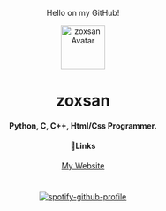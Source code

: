 <div align="center">
<p>Hello on my GitHub!</p>
    <img src="https://cdn.discordapp.com/avatars/899402485645606933/981afb7f2018656e617f6e7024596f98.webp?size=2048" alt="zoxsan Avatar" width="80" height="80">
  </a>
  <h1 align="center">zoxsan</h1>
<h4>Python, C, C++, Html/Css Programmer. </h4>
<h4>🔗Links</h4>
<a href="http://zoxsan.cf/">My Website</a><br>


#
[![spotify-github-profile](https://spotify-github-profile.vercel.app/api/view?uid=31uebh6n6jfknp4pnuedcmnuygqu&cover_image=true&theme=novatorem&bar_color=ffffff&bar_color_cover=false)](https://spotify-github-profile.vercel.app/api/view?uid=31uebh6n6jfknp4pnuedcmnuygqu&redirect=true)
